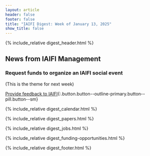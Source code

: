 ```yaml
---
layout: article
header: false
footer: false
title: "IAIFI Digest: Week of January 13, 2025"
show_title: false
--- 
```


{% include_relative digest_header.html %}

## News from IAIFI Management

### Request funds to organize an IAIFI social event 

(This is the theme for next week)

[Provide feedback to IAIFI](https://forms.gle/hk2mrqjaLY8nCZrE6){:.button.button--outline-primary.button--pill.button--sm}

{% include_relative digest_calendar.html %}

{% include_relative digest_papers.html %}
 
{% include_relative digest_jobs.html %}

{% include_relative digest_funding-opportunities.html %}

{% include_relative digest_footer.html %}
